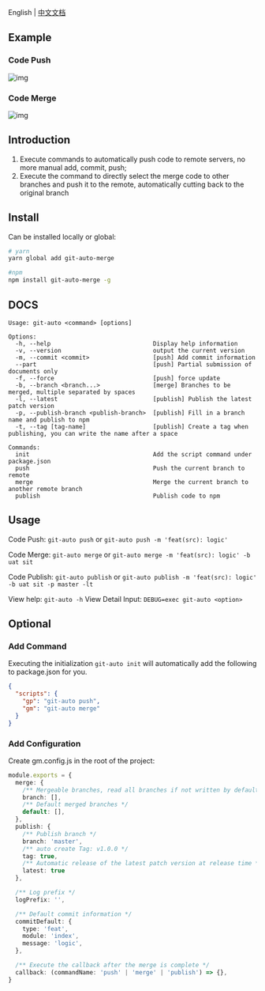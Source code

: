 English | [中文文档](./README_zh.md)

## Example

### Code Push
![img](https://s4.ax1x.com/2021/12/27/TBRXFO.gif)

### Code Merge
![img](https://s4.ax1x.com/2021/12/27/TBRol9.gif)

## Introduction
1. Execute commands to automatically push code to remote servers, no more manual add, commit, push; 
2. Execute the command to directly select the merge code to other branches and push it to the remote, automatically cutting back to the original branch

## Install
Can be installed locally or global: 

```bash
# yarn
yarn global add git-auto-merge

#npm
npm install git-auto-merge -g
```

## DOCS
```
Usage: git-auto <command> [options]

Options:
  -h, --help                             Display help information
  -v, --version                          output the current version
  -m, --commit <commit>                  [push] Add commit information
  --part                                 [push] Partial submission of documents only
  -f, --force                            [push] force update
  -b, --branch <branch...>               [merge] Branches to be merged, multiple separated by spaces
  -l, --latest                           [publish] Publish the latest patch version
  -p, --publish-branch <publish-branch>  [publish] Fill in a branch name and publish to npm
  -t, --tag [tag-name]                   [publish] Create a tag when publishing, you can write the name after a space

Commands:
  init                                   Add the script command under package.json
  push                                   Push the current branch to remote
  merge                                  Merge the current branch to another remote branch
  publish                                Publish code to npm
```

## Usage
Code Push: `git-auto push` or `git-auto push -m 'feat(src): logic'`

Code Merge: `git-auto merge` or `git-auto merge -m 'feat(src): logic' -b uat sit`

Code Publish: `git-auto publish` or `git-auto publish -m 'feat(src): logic' -b uat sit -p master -lt`

View help: `git-auto -h`
View Detail Input: `DEBUG=exec git-auto <option>`

## Optional
### Add Command
Executing the initialization `git-auto init` will automatically add the following to package.json for you.
```json
{
  "scripts": {
    "gp": "git-auto push",
    "gm": "git-auto merge"
  }
}
```

### Add Configuration
Create gm.config.js in the root of the project: 
```ts
module.exports = {
  merge: {
    /** Mergeable branches, read all branches if not written by default */
    branch: [],
    /** Default merged branches */
    default: [],
  },
  publish: {
    /** Publish branch */
    branch: 'master',
    /** auto create Tag: v1.0.0 */
    tag: true,
    /** Automatic release of the latest patch version at release time */
    latest: true
  },

  /** Log prefix */
  logPrefix: '',

  /** Default commit information */
  commitDefault: {
    type: 'feat',
    module: 'index',
    message: 'logic',
  },

  /** Execute the callback after the merge is complete */
  callback: (commandName: 'push' | 'merge' | 'publish') => {},
}
```
